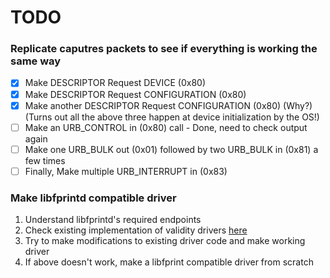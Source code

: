 # TODO
### Replicate caputres packets to see if everything is working the same way
- [x] Make DESCRIPTOR Request DEVICE (0x80)
- [x] Make DESCRIPTOR Request CONFIGURATION (0x80)
- [x] Make another DESCRIPTOR Request CONFIGURATION (0x80) (Why?) (Turns out all the above three happen at device initialization by the OS!)
- [ ] Make an URB_CONTROL in (0x80) call - Done, need to check output again
- [ ] Make one URB_BULK out (0x01) followed by two URB_BULK in (0x81) a few times
- [ ] Finally, Make multiple URB_INTERRUPT in (0x83)

### Make libfprintd compatible driver
1. Understand libfprintd's required endpoints
2. Check existing implementation of validity drivers [here](https://gitlab.freedesktop.org/libfprint/libfprint/-/tree/master/libfprint/drivers)
3. Try to make modifications to existing driver code and make working driver
4. If above doesn't work, make a libfprint compatible driver from scratch